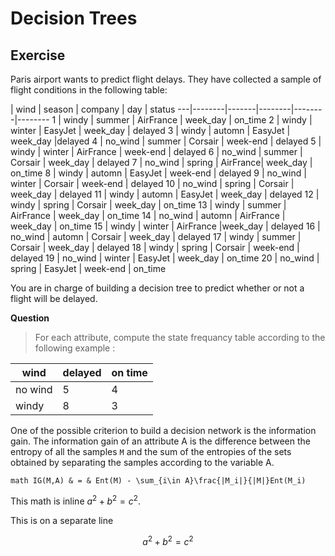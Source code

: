 # Decision Trees

## Exercise

Paris airport wants to predict flight delays. They have collected a sample of flight conditions in the following table:

 | wind | season | company | day | status
---|--------|-------|--------|--------|--------
1 | windy | summer | AirFrance | week_day | on_time
2 | windy | winter | EasyJet | week_day | delayed
3 | windy | automn | EasyJet | week_day |delayed
4 | no_wind | summer | Corsair | week-end | delayed
5 | windy | winter  | AirFrance | week-end | delayed
6 | no_wind | summer | Corsair | week_day | delayed
7 | no_wind | spring |  AirFrance| week_day | on_time
8 | windy | automn  | EasyJet | week-end | delayed
9 | no_wind | winter | Corsair | week-end | delayed
10 | no_wind  | spring | Corsair | week_day | delayed
11 | windy | automn | EasyJet | week_day | delayed
12 | windy | spring | Corsair | week_day | on_time
13 | windy | summer | AirFrance |  week_day | on_time
14 | no_wind | automn | AirFrance | week_day | on_time
15 | windy | winter | AirFrance |week_day  | delayed
16 | no_wind | automn | Corsair | week_day | delayed
17 | windy | summer | Corsair | week_day | delayed
18 | windy | spring | Corsair | week-end | delayed
19 | no_wind | winter | EasyJet | week_day | on_time
20 | no_wind | spring | EasyJet | week-end | on_time

You are in charge of building a decision tree to predict whether or not a flight will be delayed.

**Question**
> For each attribute, compute the state frequancy table according to the following example : 



wind | delayed | on time
---|--------|-------|
 no wind | 5 | 4 
 windy | 8 | 3 

One of the possible criterion to build a decision network is the information gain. The information gain of an attribute A is the difference between the entropy of all the samples `M` and the sum of the entropies of the sets obtained by separating the samples according to the variable A. 


`math
IG(M,A) & = & Ent(M) - \sum_{i\in A}\frac{|M_i|}{|M|}Ent(M_i)
`

This math is inline $`a^2+b^2=c^2`$.

This is on a separate line
```math
a^2+b^2=c^2
```
